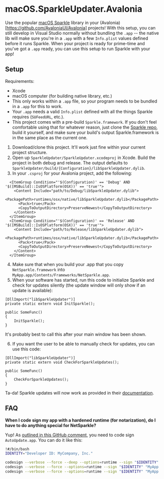 # macOS.SparkleUpdater.Avalonia

Use the popular [macOS Sparkle](https://github.com/sparkle-project/Sparkle) library in your (Avalonia)[https://github.com/AvaloniaUI/Avalonia] projects! With this setup, you can still develop in Visual Studio normally without bundling the `.app` -- the native lib will make sure you're in a `.app` with a few `Info.plist` values defined before it runs Sparkle. When your project is ready for prime-time and you've got a `.app` ready, you can use this setup to run Sparkle with your app!

## Setup

Requirements:

* Xcode
* macOS computer (for building native library, etc.)
* This only works within a `.app` file, so your program needs to be bundled in a `.app` for this to work.
* Your `.app` needs a valid `Info.plist` defined with all the things Sparkle requires (`SUFeedURL`, etc.).
* This project comes with a pre-build `Sparkle.framework`. If you don't feel comfortable using that for whatever reason, just clone the [Sparkle repo]((https://github.com/sparkle-project/Sparkle)), build it yourself, and make sure your build's output Sparkle.framework is in the same place as the current one.

1. Download/clone this project. It'll work just fine within your current project structure.
2. Open up `SparkleUpdater/SparkleUpdater.xcodeproj` in Xcode. Build the project in both debug and release. The output defaults to `SparkleUpdater/build/{Configuration}/libSparkleUpdater.dylib`.
3. In your `.csproj` for your Avalonia project, add the following:

```
  <ItemGroup Condition="'$(Configuration)' == 'Debug' AND '$([MSBuild]::IsOSPlatform(OSX))' == 'true'">
    <Content Include="path/to/Debug/libSparkleUpdater.dylib">
      <PackagePath>runtimes/osx/native/libSparkleUpdater.dylib</PackagePath>
      <Pack>true</Pack>
      <CopyToOutputDirectory>PreserveNewest</CopyToOutputDirectory>
    </Content>
  </ItemGroup>
  <ItemGroup Condition="'$(Configuration)' == 'Release' AND '$([MSBuild]::IsOSPlatform(OSX))' == 'true'">
    <Content Include="path/to/Release/libSparkleUpdater.dylib">
      <PackagePath>runtimes/osx/native/libSparkleUpdater.dylib</PackagePath>
      <Pack>true</Pack>
      <CopyToOutputDirectory>PreserveNewest</CopyToOutputDirectory>
    </Content>
  </ItemGroup>
```

4. Make sure that when you build your .app that you copy `NetSparkle.framework` into `MyApp.app/Contents/Frameworks/NetSparkle.app`.
5. When your software has started, run this code to initialize Sparkle and check for updates silently (the update window will only show if an update is available):

```
[DllImport("libSparkleUpdater")]
private static extern void InitSparkle();

public SomeFunc()
{
    InitSparkle();
}
```

It's probably best to call this after your main window has been shown.

6. If you want the user to be able to manually check for updates, you can use this code:

```
[DllImport("libSparkleUpdater")]
private static extern void CheckForSparkleUpdates();

public SomeFunc()
{
    CheckForSparkleUpdates();
}
```

Ta-da! Sparkle updates will now work as provided in their [documentation](https://sparkle-project.org/documentation).

## FAQ

**When I code sign my app with a hardened runtime (for notarization), do I have to do anything special for NetSparkle?**

Yup! As [outlined in this GitHub comment](https://github.com/sparkle-project/Sparkle/issues/1389#issuecomment-507950890), you need to code sign `AutoUpdate.app`. You can do it like this:

```bash
!#/bin/bash
IDENTITY="Developer ID: MyCompany, Inc."

codesign --verbose --force --deep --options=runtime --sign "$IDENTITY" "MyApp.app/Contents/Frameworks/Sparkle.framework/Versions/A/Resources/AutoUpdate.app"
codesign --verbose --force --options=runtime --sign "$IDENTITY" "MyApp.app/Contents/Frameworks/Sparkle.framework/Versions/A"
codesign --verbose --force --options=runtime --sign "$IDENTITY" "MyApp.app/Contents/Frameworks/Sparkle.framework"
```
